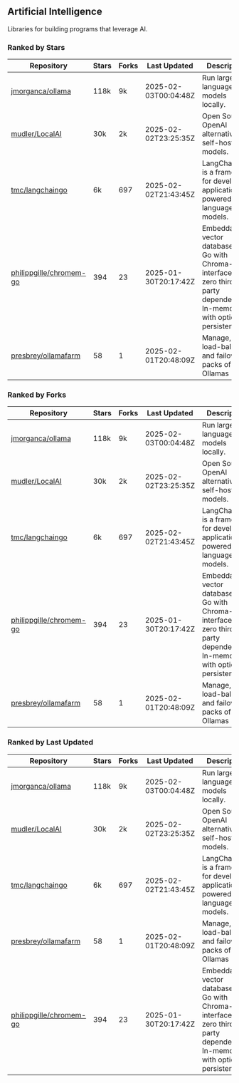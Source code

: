 ## Artificial Intelligence

Libraries for building programs that leverage AI.

### Ranked by Stars

| Repository | Stars | Forks | Last Updated | Description | 
|------------|-------|-------|--------------|-------------|
| [jmorganca/ollama](https://github.com/jmorganca/ollama) | 118k | 9k | 2025-02-03T00:04:48Z |  Run large language models locally. |
| [mudler/LocalAI](https://github.com/mudler/LocalAI) | 30k | 2k | 2025-02-02T23:25:35Z |  Open Source OpenAI alternative, self-host AI models. |
| [tmc/langchaingo](https://github.com/tmc/langchaingo) | 6k | 697 | 2025-02-02T21:43:45Z |  LangChainGo is a framework for developing applications powered by language models. |
| [philippgille/chromem-go](https://github.com/philippgille/chromem-go) | 394 | 23 | 2025-01-30T20:17:42Z |  Embeddable vector database for Go with Chroma-like interface and zero third-party dependencies. In-memory with optional persistence. |
| [presbrey/ollamafarm](https://github.com/presbrey/ollamafarm) | 58 | 1 | 2025-02-01T20:48:09Z |  Manage, load-balance, and failover packs of Ollamas |

### Ranked by Forks

| Repository | Stars | Forks | Last Updated | Description | 
|------------|-------|-------|--------------|-------------|
| [jmorganca/ollama](https://github.com/jmorganca/ollama) | 118k | 9k | 2025-02-03T00:04:48Z |  Run large language models locally. |
| [mudler/LocalAI](https://github.com/mudler/LocalAI) | 30k | 2k | 2025-02-02T23:25:35Z |  Open Source OpenAI alternative, self-host AI models. |
| [tmc/langchaingo](https://github.com/tmc/langchaingo) | 6k | 697 | 2025-02-02T21:43:45Z |  LangChainGo is a framework for developing applications powered by language models. |
| [philippgille/chromem-go](https://github.com/philippgille/chromem-go) | 394 | 23 | 2025-01-30T20:17:42Z |  Embeddable vector database for Go with Chroma-like interface and zero third-party dependencies. In-memory with optional persistence. |
| [presbrey/ollamafarm](https://github.com/presbrey/ollamafarm) | 58 | 1 | 2025-02-01T20:48:09Z |  Manage, load-balance, and failover packs of Ollamas |

### Ranked by Last Updated

| Repository | Stars | Forks | Last Updated | Description | 
|------------|-------|-------|--------------|-------------|
| [jmorganca/ollama](https://github.com/jmorganca/ollama) | 118k | 9k | 2025-02-03T00:04:48Z |  Run large language models locally. |
| [mudler/LocalAI](https://github.com/mudler/LocalAI) | 30k | 2k | 2025-02-02T23:25:35Z |  Open Source OpenAI alternative, self-host AI models. |
| [tmc/langchaingo](https://github.com/tmc/langchaingo) | 6k | 697 | 2025-02-02T21:43:45Z |  LangChainGo is a framework for developing applications powered by language models. |
| [presbrey/ollamafarm](https://github.com/presbrey/ollamafarm) | 58 | 1 | 2025-02-01T20:48:09Z |  Manage, load-balance, and failover packs of Ollamas |
| [philippgille/chromem-go](https://github.com/philippgille/chromem-go) | 394 | 23 | 2025-01-30T20:17:42Z |  Embeddable vector database for Go with Chroma-like interface and zero third-party dependencies. In-memory with optional persistence. |

